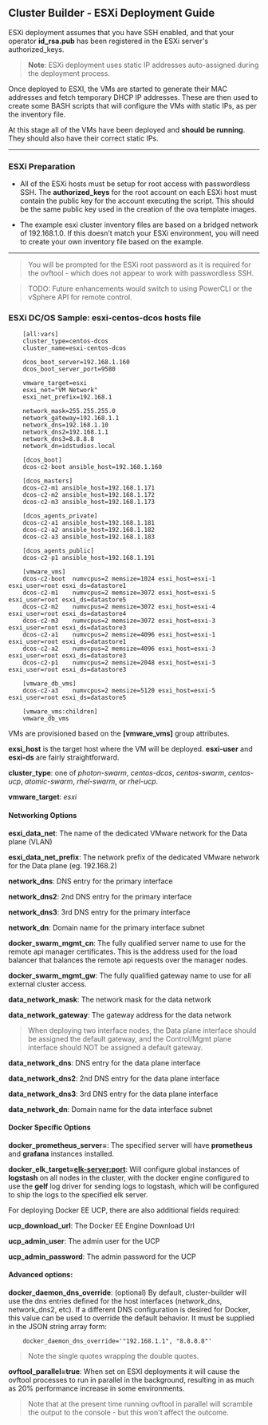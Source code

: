 ## Cluster Builder - ESXi Deployment Guide

ESXi deployment assumes that you have SSH enabled, and that your operator **id_rsa.pub** has been registered in the ESXi server's authorized_keys.

> **Note**: ESXi deployment uses static IP addresses auto-assigned during the deployment process.

Once deployed to ESXI, the VMs are started to generate their MAC addresses and fetch temporary DHCP IP addresses.  These are then used to create some BASH scripts that will configure the VMs with static IPs, as per the inventory file.

At this stage all of the VMs have been deployed and **should be running**.  They should also have their correct static IPs.

---
### ESXi Preparation

* All of the ESXi hosts must be setup for root access with passwordless SSH.  The **authorized_keys** for the root account on each ESXi host must contain the public key for the account executing the script.  This should be the same public key used in the creation of the ova template images.

* The example esxi cluster inventory files are based on a bridged network of 192.168.1.0.  If this doesn't match your ESXi environment, you will need to create your own inventory file based on the example.

---

> You will be prompted for the ESXi root password as it is required for the ovftool - which does not appear to work with passwordless SSH.

> TODO: Future enhancements would switch to using PowerCLI or the vSphere API for remote control.

### ESXi DC/OS Sample: esxi-centos-dcos hosts file

		[all:vars]
		cluster_type=centos-dcos
		cluster_name=esxi-centos-dcos

		dcos_boot_server=192.168.1.160
		dcos_boot_server_port=9580

		vmware_target=esxi
		esxi_net="VM Network" 
		esxi_net_prefix=192.168.1

		network_mask=255.255.255.0
		network_gateway=192.168.1.1
		network_dns=192.168.1.10
		network_dns2=192.168.1.1
		network_dns3=8.8.8.8
		network_dn=idstudios.local

		[dcos_boot]
		dcos-c2-boot ansible_host=192.168.1.160 

		[dcos_masters]
		dcos-c2-m1 ansible_host=192.168.1.171 
		dcos-c2-m2 ansible_host=192.168.1.172 
		dcos-c2-m3 ansible_host=192.168.1.173 

		[dcos_agents_private]
		dcos-c2-a1 ansible_host=192.168.1.181 
		dcos-c2-a2 ansible_host=192.168.1.182 
		dcos-c2-a3 ansible_host=192.168.1.183 

		[dcos_agents_public]
		dcos-c2-p1 ansible_host=192.168.1.191 

		[vmware_vms]
		dcos-c2-boot  numvcpus=2 memsize=1024 esxi_host=esxi-1 esxi_user=root esxi_ds=datastore1 
		dcos-c2-m1    numvcpus=2 memsize=3072 esxi_host=esxi-5 esxi_user=root esxi_ds=datastore5
		dcos-c2-m2    numvcpus=2 memsize=3072 esxi_host=esxi-4 esxi_user=root esxi_ds=datastore4
		dcos-c2-m3    numvcpus=2 memsize=3072 esxi_host=esxi-3 esxi_user=root esxi_ds=datastore3
		dcos-c2-a1    numvcpus=2 memsize=4096 esxi_host=esxi-1 esxi_user=root esxi_ds=datastore1
		dcos-c2-a2    numvcpus=2 memsize=4096 esxi_host=esxi-3 esxi_user=root esxi_ds=datastore3
		dcos-c2-p1    numvcpus=2 memsize=2048 esxi_host=esxi-3 esxi_user=root esxi_ds=datastore3

		[vmware_db_vms]
		dcos-c2-a3    numvcpus=2 memsize=5120 esxi_host=esxi-5 esxi_user=root esxi_ds=datastore5

		[vmware_vms:children]
		vmware_db_vms

VMs are provisioned based on the **[vmware_vms]** group attributes.

**exsi_host** is the target host where the VM will be deployed. **esxi-user** and **esxi-ds** are fairly straightforward.

**cluster_type**: one of _photon-swarm_, _centos-dcos_, _centos-swarm_, _centos-ucp_, _atomic-swarm_, _rhel-swarm_, or _rhel-ucp_.

**vmware_target**: _esxi_

#### Networking Options

__esxi_data_net__: The name of the dedicated VMware network for the Data plane (VLAN)

__esxi_data_net_prefix__: The network prefix of the dedicated VMware network for the Data plane (eg. 192.168.2)

__network_dns__: DNS entry for the primary interface

__network_dns2__: 2nd DNS entry for the primary interface

__network_dns3__: 3rd DNS entry for the primary interface

__network_dn__: Domain name for the primary interface subnet

__docker_swarm_mgmt_cn__: The fully qualified server name to use for the remote api manager certificates.  This is the address used for the load balancer that balances the remote api requests over the manager nodes.

__docker_swarm_mgmt_gw__: The fully qualified gateway name to use for all external cluster access.

__data_network_mask__: The network mask for the data network

__data_network_gateway__: The gateway address for the data network

> When deploying two interface nodes, the Data plane interface should be assigned the default gateway, and the Control/Mgmt plane interface should NOT be assigned a default gateway.

__data_network_dns__: DNS entry for the data plane interface

__data_network_dns2__: 2nd DNS entry for the data plane interface

__data_network_dns3__: 3rd DNS entry for the data plane interface

__data_network_dn__: Domain name for the data interface subnet

#### Docker Specific Options

__docker_prometheus_server=<host>__: The specified server will have **prometheus** and **grafana** instances installed.

__docker_elk_target=<elk-server:port>__: Will configure global instances of **logstash**  on all nodes in the cluster, with the docker engine configured to use the **gelf** log driver for sending logs to logstash, which will be configured to ship the logs to the specified elk server.

For deploying Docker EE UCP, there are also additional fields required:

__ucp_download_url__: The Docker EE Engine Download Url

__ucp_admin_user__: The admin user for the UCP

__ucp_admin_password__: The admin password for the UCP

#### Advanced options:

__docker_daemon_dns_override__: (optional)  By default, cluster-builder will use the dns entries defined for the host interfaces (network_dns, network_dns2, etc).  If a different DNS configuration is desired for Docker, this value can be used to override the default behavior.  It must be supplied in the JSON string array form:

		docker_daemon_dns_override='"192.168.1.1", "8.8.8.8"'

> Note the single quotes wrapping the double quotes.

__ovftool_parallel=true__: When set on ESXI deployments it will cause the ovftool processes to run in parallel in the background, resulting in as much as 20% performance increase in some environments. 

> Note that at the present time running ovftool in parallel will scramble the output to the console - but this won't affect the outcome.
